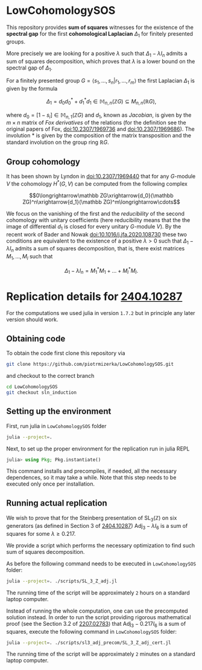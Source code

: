 
# LowCohomologySOS

This repository provides **sum of squares** witnesses for the existence of the **spectral gap** for the first **cohomological Laplacian** $\Delta_1$ for finitely presented groups.

More precisely we are looking for a positive $\lambda$ such that $\Delta_1-\lambda I_n$ admits a sum of squares decomposition, which proves that $\lambda$ is a lower bound on the spectral gap of $\Delta_1$.

For a finitely presented group $G=\langle s_1,\ldots,s_n|r_1,\ldots,r_m\rangle$ the first Laplacian $\Delta_1$ is given by the formula

$$\Delta_1=d_0d_0^*+d_1^*d_1\in\mathbb M_{n,n}(\mathbb ZG)\subseteq M_{n,n}(\mathbb RG),$$

where $d_0=\left[1-s_i\right]\in\mathbb M_{n,1}(\mathbb ZG)$ and $d_1$, known as *Jacobian*, is given by the $m\times n$ matrix of *Fox derivatives* of the relations (for the definition see the original papers of Fox, [doi:10.2307/1969736](https://www.jstor.org/stable/1969736#metadata_info_tab_contents) and [doi:10.2307/1969686](https://www.jstor.org/stable/1969686#metadata_info_tab_contents)). The involution $*$ is given by the composition of the matrix transposition and the standard involution on the group ring $\mathbb RG$.  

## Group cohomology

It has been shown by Lyndon in [doi:10.2307/1969440](https://www.jstor.org/stable/1969440) that for any $G$-module $V$ the cohomology $H^*(G,V)$ can be computed from the following complex

$$0\longrightarrow\mathbb ZG\xrightarrow{d_0}(\mathbb ZG)^n\xrightarrow{d_1}(\mathbb ZG)^m\longrightarrow\cdots$$

We focus on the vanishing of the first and the *reducibility* of the second cohomology with unitary coefficients (here reducibility means that the the image of differential $d_1$ is closed for every unitary $G$-module $V$).
By the recent work of Bader and Nowak [doi:10.1016/j.jfa.2020.108730](https://www.sciencedirect.com/science/article/pii/S0022123620302731) these two conditions are equivalent to the existence of a positive $\lambda>0$ such that $\Delta_1-\lambda I_n$ admits a sum of squares decomposition, that is, there exist matrices $M_1,\ldots,M_l$ such that

$$
\Delta_1-\lambda I_n=M_1^*M_1+\ldots+M_l^*M_l.
$$

# Replication details for [2404.10287](https://arxiv.org/abs/2404.10287)

For the computations we used julia in version `1.7.2` but in principle any later version should work.

## Obtaining code
To obtain the code first clone this repository via
```bash
git clone https://github.com/piotrmizerka/LowCohomologySOS.git
```
and checkout to the correct branch
```bash
cd LowCohomologySOS
git checkout sln_induction
```

## Setting up the environment
First, run julia in `LowCohomologySOS` folder
```bash
julia --project=.
```
Next, to set up the proper environment for the replication run in julia REPL
```julia
julia> using Pkg; Pkg.instantiate()
```
This command installs and precompiles, if needed, all the necessary dependences,
so it may take a while.
Note that this step needs to be executed only once per installation.

## Running actual replication
We wish to prove that for the Steinberg presentation of $\text{SL}_3(\mathbb{Z})$
on six generators (as defined in Section 3 of [2404.10287](https://arxiv.org/abs/2404.10287))
$\text{Adj}_3-\lambda I_6$ is a sum of squares for some $\lambda\geq 0.217$.

We provide a script which performs the necessary optimization to find such sum of squares decomposition.

As before the following command needs to be executed in `LowCohomologySOS` folder:
```bash
julia --project=. ./scripts/SL_3_Z_adj.jl
```

The running time of the script will be approximately `2` hours on a standard laptop computer.

Instead of running the whole computation, one can use the precomputed solution instead. In order to run the script providing rigorous mathematical proof (see the Section 3.2 of [2207.02783](https://arxiv.org/abs/2207.02783)) that $\text{Adj}_3-0.217 I_6$ is a sum of squares, execute the following command in `LowCohomologySOS` folder:
```bash
julia --project=. ./scripts/sl3_adj_precom/SL_3_Z_adj_cert.jl
```
The running time of the script will be approximately `2` minutes on a standard laptop computer.